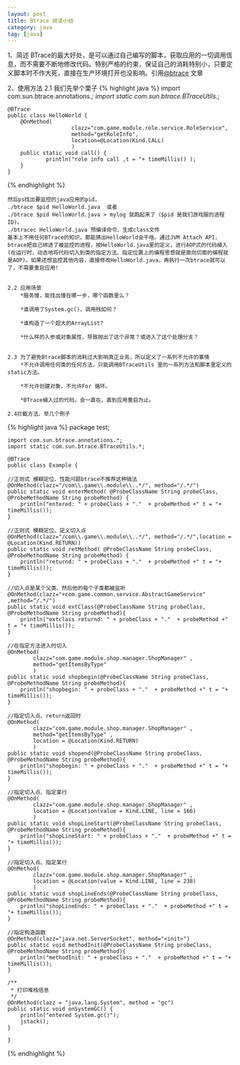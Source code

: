 ```yaml
---
layout: post
title: Btrace 阅读小结
category: java
tag: [java]
---
```


1、简述
	BTrace的最大好处，是可以通过自己编写的脚本，获取应用的一切调用信息，而不需要不断地修改代码。特别严格的约束，保证自己的消耗特别小，只要定义脚本时不作大死，直接在生产环境打开也没影响。引用[@btrace](http://calvin1978.blogcn.com/articles/btrace1.html) 文章

2、使用方法
	2.1 我们先举个栗子
{% highlight java %}
	import com.sun.btrace.annotations.*;
	import static com.sun.btrace.BTraceUtils.*;

	@BTrace
	public class HelloWorld {
        @OnMethod(
                        clazz="com.game.module.role.service.RoleService",
                        method="getRoleInfo",
                        location=@Location(Kind.CALL)
                        )
        public static void call() {
                println("role info call ,t = "+ timeMillis() );
        }
	}
{% endhighlight %}

	然后ps找出要监控的java应用的pid，
 	./btrace $pid HelloWorld.java  或者 
	./btrace $pid HelloWorld.java > mylog 就跑起来了（$pid 是我们游戏服的进程ID)。
	./btracec HelloWorld.java 预编译命令、生成class文件
	基本上不用任何BTrace的知识，都能猜出HelloWorld会干啥。通过JVM Attach API，btrace把自己绑进了被监控的进程，按HelloWorld.java里的定义，进行AOP式的代码植入(在运行时，动态地将代码切入到类的指定方法、指定位置上的编程思想就是面向切面的编程就是AOP)。如果还想监控其他内容，直接修改HelloWorld.java，再执行一次btrace就可以了，不需要重启应用!
	
	
	2.2 应用场景
		*服务慢，能找出慢在哪一步，哪个函数里么？
		
		*谁调用了System.gc()，调用栈如何？

		*谁构造了一个超大的ArrayList?

		*什么样的入参或对象属性，导致抛出了这个异常？或进入了这个处理分支？
	
	
	2.3 为了避免Btrace脚本的消耗过大影响真正业务，所以定义了一系列不允许的事情
		*不允许调用任何类的任何方法，只能调用BTraceUtils 里的一系列方法和脚本里定义的static方法。
		
		*不允许创建对象，不允许For 循环。
		
		*BTrace植入过的代码，会一直在，直到应用重启为止。

	2.4拦截方法、举几个例子
{% highlight java %}
	package test;

	import com.sun.btrace.annotations.*;
	import static com.sun.btrace.BTraceUtils.*;

	@BTrace
	public class Example {

	//正则式 模糊定位、性能问题btrace不推荐这种搞法
	@OnMethod(clazz="/com\\.game\\.module\\..*/", method="/.*/")
	public static void enterMethod( @ProbeClassName String probeClass, @ProbeMethodName String probeMethod) {
		println("entered: " + probeClass + "."  + probeMethod +" t = "+ timeMillis());
	}

	//正则式 模糊定位、定义切入点
	@OnMethod(clazz="/com\\.game\\.module\\..*/", method="/.*/",location = @Location(Kind.RETURN))
	public static void retMethod( @ProbeClassName String probeClass, @ProbeMethodName String probeMethod) {
		println("returnd: " + probeClass + "."  + probeMethod +" t = "+ timeMillis());
	}

	//切入点是某个父类、然后他的每个子类都被监听
	@OnMethod(clazz="+com.game.common.service.AbstractGameService" ,method="/.*/")
	public static void extClass(@ProbeClassName String probeClass, @ProbeMethodName String probeMethod){
		println("extclass returnd: " + probeClass + "."  + probeMethod +" t = "+ timeMillis());
	}	
	
	//在指定方法进入时切入
	@OnMethod(
			clazz="com.game.module.shop.manager.ShopManager" ,
			method="getItemsByType"
			)
	public static void shopbegin(@ProbeClassName String probeClass, @ProbeMethodName String probeMethod){
		println("shopbegin: " + probeClass + "."  + probeMethod +" t = "+ timeMillis());
	}	

	//指定切入点、return返回时
	@OnMethod(
			clazz="com.game.module.shop.manager.ShopManager" ,
			method="getItemsByType" ,
			location = @Location(Kind.RETURN)
			)
	public static void shopend(@ProbeClassName String probeClass, @ProbeMethodName String probeMethod){
		println("shopbegin: " + probeClass + "."  + probeMethod +" t = "+ timeMillis());
	}

	//指定切入点、指定某行
	@OnMethod(
			clazz="com.game.module.shop.manager.ShopManager" ,
			location = @Location(value = Kind.LINE, line = 166)
			)
	public static void shopLineStart(@ProbeClassName String probeClass, @ProbeMethodName String probeMethod){
		println("shopLineStart: " + probeClass + "."  + probeMethod +" t = "+ timeMillis());
	}
	
	//指定切入点、指定某行
	@OnMethod(
			clazz="com.game.module.shop.manager.ShopManager" ,
			location = @Location(value = Kind.LINE, line = 238)
			)
	public static void shopLineEnds(@ProbeClassName String probeClass, @ProbeMethodName String probeMethod){
		println("shopLineEnds: " + probeClass + "."  + probeMethod +" t = "+ timeMillis());
	}
	
	//指定构造函数
	@OnMethod(clazz="java.net.ServerSocket", method="<init>")
	public static void methodInit(@ProbeClassName String probeClass, @ProbeMethodName String probeMethod){
		println("methodInit: " + probeClass + "."  + probeMethod +" t = "+ timeMillis());
	}

	/**
	 * 打印堆栈信息
	 */
	@OnMethod(clazz = "java.lang.System", method = "gc")
	public static void onSystemGC() {
	    println("entered System.gc()");
	    jstack();
	}
	
	}
{% endhighlight %}
	
	
	
	
	
	


